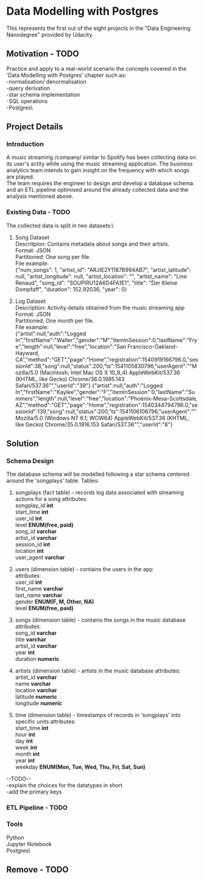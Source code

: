 # Data Modelling with Postgres

This represents the first out of the eight projects in the "Data Engineering Nanodegree" provided by Udacity.

## Motivation - TODO
Practice and apply to a real-world scenario the concepts covered in the 'Data Modelling with Postgres' chapter such as:\
-normalisation/ denormalisation\
-query derivation\
-star schema implementation\
-SQL operations\
-Postgres\

## Project Details
### Introduction
A music streaming /company/ similar to Spotify has been collecting data on its user's actity while using the music streaming application. The business analytics team intends to gain insight on the frequency with which songs are played.\
The team requires the engineer to design and develop a database schema and an ETL pipeline optimised around the already collected data and the analysis mentioned above.

### Existing Data - TODO
The collected data is split in two datasets:\

1. Song Dataset\
Descritpion: Contains metadata about songs and their artists.\
Format: JSON\
Partitioned: One song per file.\
File example:\
  {"num_songs": 1, "artist_id": "ARJIE2Y1187B994AB7", "artist_latitude": null, "artist_longitude": null, "artist_location": "", "artist_name": "Line Renaud", "song_id": "SOUPIRU12A6D4FA1E1", "title": "Der Kleine Dompfaff", "duration": 152.92036, "year": 0}

2. Log Dataset\
Description: Activity details obtained from the music streaming app\
Format: JSON\
Partitioned: One month per file.\
File example:\
  {"artist":null,"auth":"Logged In","firstName":"Walter","gender":"M","itemInSession":0,"lastName":"Frye","length":null,"level":"free","location":"San Francisco-Oakland-Hayward, CA","method":"GET","page":"Home","registration":1540919166796.0,"sessionId":38,"song":null,"status":200,"ts":1541105830796,"userAgent":"\"Mozilla\/5.0 (Macintosh; Intel Mac OS X 10_9_4) AppleWebKit\/537.36 (KHTML, like Gecko) Chrome\/36.0.1985.143 Safari\/537.36\"","userId":"39"}
  {"artist":null,"auth":"Logged In","firstName":"Kaylee","gender":"F","itemInSession":0,"lastName":"Summers","length":null,"level":"free","location":"Phoenix-Mesa-Scottsdale, AZ","method":"GET","page":"Home","registration":1540344794796.0,"sessionId":139,"song":null,"status":200,"ts":1541106106796,"userAgent":"\"Mozilla\/5.0 (Windows NT 6.1; WOW64) AppleWebKit\/537.36 (KHTML, like Gecko) Chrome\/35.0.1916.153 Safari\/537.36\"","userId":"8"}


## Solution
### Schema Design
The database schema will be modelled following a star schema centered around the 'songplays' table.
Tables:
1. songplays (fact table) - records log data associated with streaming actions for a song
attributes:\
songplay_id   **int**\
start_time    **int**\
user_id       **int**\
level         **ENUM(free, paid)**\
song_id       **varchar**\
artist_id     **varchar**\
session_id    **int**\
location      **int**\
user_agent    **varchar**

2. users (dimension table) - contains the users in the app\
attributes:\
user_id       **int**\
first_name    **varchar**\
last_name     **varchar**\
gender        **ENUM(F, M, Other, NA)**\
level         **ENUM(free, paid)**

3. songs (dimension table) - contains the songs in the music database\
attributes:\
song_id       **varchar**\
title         **varchar**\
artist_id     **varchar**\
year          **int**\
duration      **numeric**

4. artists (dimension table) - artists in the music database
attributes: \
artist_id     **varchar**\
name          **varchar**\
location      **varchar**\
latitude      **numeric**\
longitude     **numeric**

5. time (dimension table) - timestamps of records in 'songplays' into specific units
attributes:\
start_time    **int**\
hour          **int**\
day           **int**\
week          **int**\
month         **int**\
year          **int**\
weekday       **ENUM(Mon, Tue, Wed, Thu, Fri, Sat, Sun)**


--TODO--\
-explain the choices for the datatypes in short\
-add the primary keys

### ETL Pipeline - TODO


### Tools
Python\
Jupyter Notebook\
Postgres\



## Remove - TODO
